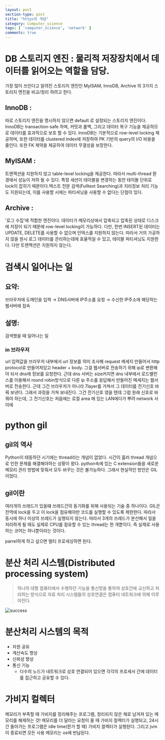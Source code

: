 ```yaml
---
layout: post
section-type: post
title: "https의 개념"
category: Computer_science
tags: [ 'computer_science', 'network' ]
comments: true
---
```




# DB 스토리지 엔진 : 물리적 저장장치에서 데이터를 읽어오는 역할을 담당.

가장 많이 쓰인다고 알려진 스토리지 엔진인 MyISAM, InnoDB, Archive
의 3가지 스토리지 엔진을 비교/정리 하려고 한다.


## InnoDB :
따로 스토리지 엔진을 명시하지 않으면 default 로 설정되는 스토리지 엔진이다. InnoDB는 transaction-safe 하며, 커밋과 롤백, 그리고 데이터 복구 기능을 제공하므로 데이터를 효과적으로 보호 할 수 있다. InnoDB는 기본적으로 row-level locking 제공하며, 또한 데이터를 clustered index에 저장하여 PK 기반의 query의 I/O 비용을 줄인다. 또한 FK 제약을 제공하여 데이터 무결성을 보장한다.

## MyISAM :
트랜잭션을 지원하지 않고 table-level locking을 제공한다. 따라서 multi-thread 환경에서 성능이 저하 될 수 있다. 특정 세션이 테이블을 변경하는 동안 테이블 단위로 lock이 잡히기 때문이다.텍스트 전문 검색(Fulltext Searching)과 지리정보 처리 기능도 지원되는데, 이를 사용할 시에는 파티셔닝을 사용할 수 없다는 단점이 있다.

## Archive :
'로그 수집'에 적합한 엔진이다. 데이터가 메모리상에서 압축되고 압축된 상태로 디스크에 저장이 되기 때문에 row-level locking이 가능하다. 다만, 한번 INSERT된 데이터는 UPDATE, DELETE를 사용할 수 없으며 인덱스를 지원하지 않는다. 따라서 거의 가공하지 않을 원시 로그 데이터를 관리하는데에 효율적일 수 있고, 테이블 파티셔닝도 지원한다. 다만 트랜잭션은 지원하지 않는다.


# 검색시 일어나는 일
## 요약:
브라우저에 도메인을 입력 → DNS서버에 IP주소를 요청 → 수신한 IP주소에 해당하는 웹서버에 접속

## 설명:
검색했을 때 일어나는 일
### in 브라우저
url 입력값을 브라우저 내부에서 url 정보를 의미 조사해 request 메세지 만들어서 http protocol로 만들어져있고 header + body.
그걸 웹서버로 전송하기 위해 ip로 변환해야 되서 dns에 정보를 요청한다. 근데 dns 서버는 size커지면 dns 내부에서 로드밸런스를 이용해서 round robin방식으로 다른 ip 주소를 응답해서 만들어진 메세지는 웹서버로 전송한다. 근데 그건 브라우저가 아니라 7layer를 거쳐서 그 데이터를 전기신호 바꿔 보낸다. 그래서 과정을 거쳐  보내진다. 그건 전기신호 였을 텐데 그럼 원래 신호로 바꿔야 하는데, 그 전기신호는 처음에는 로컬 area 에 있는 LAN에다가 뿌려 network 사이에

# python gil

## gil의 역사
Python이 태동하던 시기에는 thread라는 개념이 없었다. 시간이 흘러 thread 개념으로 인한 문제를 해결해야하는 상황이 왔다. python속에 있는 C extension들을 새로운 메모리 관리 방법에 맞춰서 모두 바꾸는 것은 불가능하다. 그래서 현실적인 방안은 GIL이었다.

## gil이란
여러개의 쓰레드가 있을떄 쓰레드간의 동기화를 위해 사용되는 기술 중 하나이다. GIL은 전역에 lock을 두고 이 lock을 점유해야만 코드를 실행할 수 있도록 제한한다. 따라서 동시에 하나 이상의 쓰레드가 실행되지 않는다. 따라서 3개의 쓰레드가 분산해서 일을 처리하게 될 때도 실제로 CPU를 점유할 수 있는 thread는 한 개뿐이다. 즉 실제로 사용하는 코어는 하나뿐이라는 것이다.

parrel하게 하고 싶으면 멀티 프로세싱하면 된다.



# 분산 처리 시스템(Distributed processing system)
> 하나의 대형 컴퓨터에서 수행하던 기능을 통신망을 통하여 상호간에 교신하고 처리하는 방식으로 자료 처리 시스템들의 상호연결은 컴퓨터 네트워크에 의해 이루어진다.

<img alt="success" src = "https://www.dropbox.com/s/xubnr5ggmf29y3b/Screenshot%202018-11-25%2023.54.26.png?raw=1"/>

#  분산처리 시스템의 목적
- 자원 공유
- 계산속도 향상
- 신뢰성 향상
- 통신 기능
  - 다수의 노드가 네트워크로 상호 연결되어 있으면 각각의 프로세서 간에 데이터를 접근하고 공유할 수 있다.


# 가비지 컬렉터
 메모리가 부족할 때 가비지를 정리해주는 프로그램, 정리되지 않은 채로 남겨져 있는 메모리를 해제하는 것! 메모리를 더 달라는 요청이 올 때 가비지 컬렉터가 실행되고, 24시간 돌아가는 프로그램은 idle time(한가 할 때) 가비지 컬렉터가 실행된다. 그리고 jvm이 종료되면 모든 사용 메모리는 os에 반납된다.
